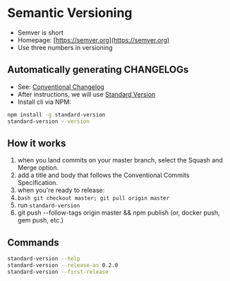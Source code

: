 # Semantic Versioning

- Semver is short
- Homepage: [https://semver.org](https://semver.org)
- Use three numbers in versioning

## Automatically generating CHANGELOGs

- See: [Conventional Changelog](https://github.com/conventional-changelog/conventional-changelog)
- After instructions, we will use [Standard Version](https://github.com/conventional-changelog/standard-version)
- Install cli via NPM:

```bash
npm install -g standard-version
standard-version --version
```

## How it works

1. when you land commits on your master branch, select the Squash and Merge option.
2. add a title and body that follows the Conventional Commits Specification.
3. when you're ready to release:
4. ```bash git checkout master; git pull origin master```
5. run `standard-version`
6. git push --follow-tags origin master && npm publish (or, docker push, gem push, etc.)

## Commands

```bash
standard-version --help
standard-version --release-as 0.2.0
standard-version --first-release
```
